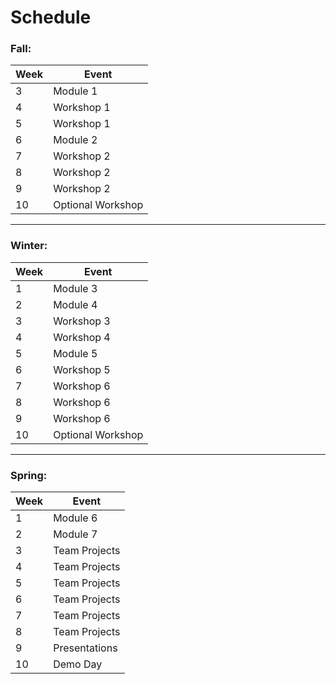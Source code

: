 # Schedule

### Fall:

| Week        | Event       |
| ----------- | ----------- |
| 3           | Module 1    |
| 4           | Workshop 1  |
| 5           | Workshop 1  |
| 6           | Module 2    |
| 7           | Workshop 2  |
| 8           | Workshop 2  |
| 9           | Workshop 2  |
| 10          | Optional Workshop |

---

### Winter:

| Week        | Event       |
| ----------- | ----------- |
| 1           | Module 3    |
| 2           | Module 4    |
| 3           | Workshop 3  |
| 4           | Workshop 4  |
| 5           | Module 5    |
| 6           | Workshop 5  |
| 7           | Workshop 6  |
| 8           | Workshop 6  |
| 9           | Workshop 6  |
| 10          | Optional Workshop |

---

### Spring:

| Week        | Event       |
| ----------- | ----------- |
| 1           | Module 6    |
| 2           | Module 7    |
| 3           | Team Projects |
| 4           | Team Projects |
| 5           | Team Projects |
| 6           | Team Projects |
| 7           | Team Projects |
| 8           | Team Projects |
| 9           | Presentations |
| 10          | Demo Day    |
